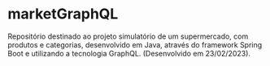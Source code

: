 # marketGraphQL
Repositório destinado ao projeto simulatório de um supermercado, com produtos e categorias,  desenvolvido em Java, através do framework Spring Boot e utilizando a tecnologia GraphQL. (Desenvolvido em 23/02/2023).
